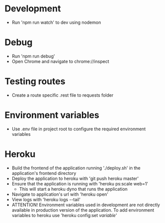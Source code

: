 # Development

* Run 'npm run watch' to dev using nodemon

# Debug

* Run 'npm run debug'
* Open Chrome and navigate to chrome://inspect

# Testing routes

* Create a route specific .rest file to requests folder

# Environment variables

* Use .env file in project root to configure the required environment variables

# Heroku

* Build the frontend of the application running './deploy.sh' in the application's frontend directory
* Deploy the application to heroku with 'git push heroku master'
* Ensure that the application is running with 'heroku ps:scale web=1'
  * This will start a heroku dyno that runs the application
* Navigate to application's url with 'heroku open'
* View logs with 'heroku logs --tail'
* ATTENTION! Environment variables used in development are not directly available in production version of the application. To add environment variables to heroku use 'heroku config:set *variable*'